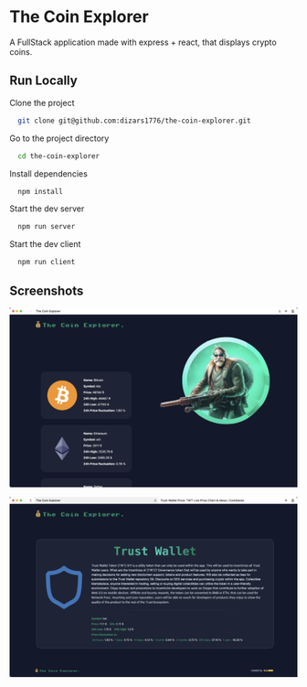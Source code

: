 # The Coin Explorer

A FullStack application made with express + react, that displays crypto coins.


## Run Locally

Clone the project

```bash
  git clone git@github.com:dizars1776/the-coin-explorer.git
```

Go to the project directory

```bash
  cd the-coin-explorer
```

Install dependencies

```bash
  npm install
```

Start the dev server

```bash
  npm run server
```

Start the dev client

```bash
  npm run client
```

## Screenshots

![App Screenshot](https://raw.githubusercontent.com/dizars1776/the-coin-explorer/main/screens/the_coin_explorer_index.png)

![App Screenshot](https://raw.githubusercontent.com/dizars1776/the-coin-explorer/main/screens/the_coin_explorer_coin_info.png)


